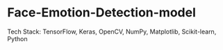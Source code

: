 # Face-Emotion-Detection-model
 Tech Stack:
TensorFlow, Keras, OpenCV, NumPy, Matplotlib, Scikit-learn, Python
